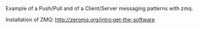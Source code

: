 Example of a Push/Pull and of a Client/Server messaging patterns with zmq.

Installation of ZMQ: http://zeromq.org/intro:get-the-software